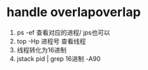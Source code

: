 # handle overlapoverlap

1. ps -ef 查看对应的进程/ jps也可以
2. top -Hp 进程号 查看线程
3. 线程转化为16进制
4. jstack pid | grep 16进制 -A90
